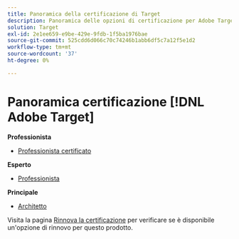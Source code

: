 ```yaml
---
title: Panoramica della certificazione di Target
description: Panoramica delle opzioni di certificazione per Adobe Target
solution: Target
exl-id: 2e1ee659-e9be-429e-9fdb-1f5ba1976bae
source-git-commit: 525cdd6d066c70c74246b1abb6df5c7a12f5e1d2
workflow-type: tm+mt
source-wordcount: '37'
ht-degree: 0%

---
```


# Panoramica certificazione [!DNL Adobe Target]

**Professionista**

* [Professionista certificato](/help/certifications/at/at-p-business.md) <!--AD0-E408-->

**Esperto**

* [Professionista](/help/certifications/at/at-e-business.md) <!--AD0-E406-->

**Principale**

* [Architetto](/help/certifications/at/at-m-architect0623.md) <!--AD0-E409-->

Visita la pagina [Rinnova la certificazione](/help/certifications/renew.md) per verificare se è disponibile un&#39;opzione di rinnovo per questo prodotto.
